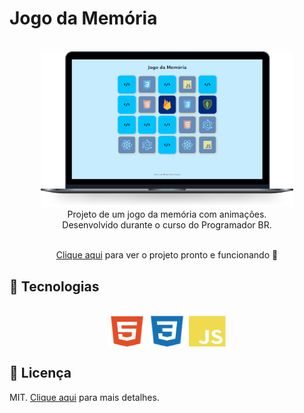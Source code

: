 # Jogo da Memória

<br>
<div align="center">
  <a href="https://vitorhonna.github.io/jogo-da-memoria/">
    <img alt="jogo da velha" src="./images/jogo_da_memoria.png" width="80%">
  </a>
  <br>
  Projeto de um jogo da memória com animações.  <br>
  Desenvolvido durante o curso do Programador BR.
  <br><br>
  
  [Clique aqui](https://vitorhonna.github.io/jogo-da-memoria/) para ver o projeto pronto e funcionando 🥰
  
</div>

## 🚀 Tecnologias

<div style="display: inline_block" align="center"><br>
  <a href="/HTML/html.md"><img align="center" alt="HTML" height="50" width="60" src="https://github.com/devicons/devicon/blob/master/icons/html5/html5-plain.svg"></a>
  <a href="/CSS/css.md"><img align="center" alt="CSS" height="50" width="60" src="https://github.com/devicons/devicon/blob/master/icons/css3/css3-plain.svg"></a>
  <a href="/JavaScript/javascript.md"><img align="center" alt="JS" height="50" width="60" src="https://github.com/devicons/devicon/blob/master/icons/javascript/javascript-plain.svg"></a>
</div>

## 📑 Licença

MIT. [Clique aqui](LICENSE) para mais detalhes.
